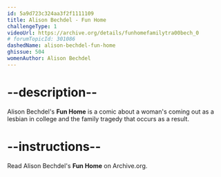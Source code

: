 ```yaml
---
id: 5a9d723c324aa3f2f1111109
title: Alison Bechdel - Fun Home
challengeType: 1
videoUrl: https://archive.org/details/funhomefamilytra00bech_0
# forumTopicId: 301086
dashedName: alison-bechdel-fun-home
ghissue: 504
womenAuthor: Alison Bechdel
---
```


# --description--

Alison Bechdel's __Fun Home__ is a comic about a woman's coming out as a lesbian in college and the family tragedy that occurs as a result.

# --instructions--

Read Alison Bechdel's __Fun Home__ on Archive.org.